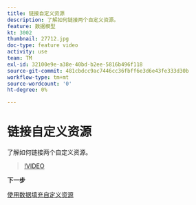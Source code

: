 ```yaml
---
title: 链接自定义资源
description: 了解如何链接两个自定义资源。
feature: 数据模型
kt: 3002
thumbnail: 27712.jpg
doc-type: feature video
activity: use
team: TM
exl-id: 32100e9e-a38e-40bd-b2ee-5816b496f118
source-git-commit: 481cbdcc9ac7446cc36fbff6e3d6e43fe333d30b
workflow-type: tm+mt
source-wordcount: '0'
ht-degree: 0%

---
```


# 链接自定义资源

了解如何链接两个自定义资源。

>[!VIDEO](https://video.tv.adobe.com/v/27712?quality=9)

**下一步**

[使用数据填充自定义资源](./populate-custom-resources-with-data.md)
